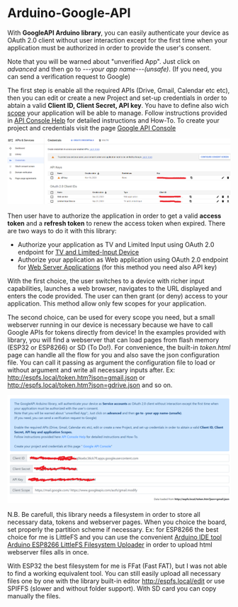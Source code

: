 # Arduino-Google-API

With **GoogleAPI Arduino library**, you can easily authenticate your device as OAuth 2.0 client without user interaction except for the first time when your application must be authorized in order to provide the user's consent.

Note that you will be warned about "unverified App". Just click on *advanced* and then go to *---your app name---(unsafe)*.
(If you need, you can send a verification request to Google)

The first step is enable all the required APIs (Drive, Gmail, Calendar etc etc), then you can edit or create a new Project and set-up credentials in order to abtain a valid **Client ID, Client Secret, API key**. You have to define also wich [scope](https://developers.google.com/identity/protocols/oauth2/scopes) your application will be able to manage.
Follow instructions provided in [API Console Help](https://support.google.com/googleapi/answer/7037264) for detailed instructions and How-To.
To create your project and credentials visit the page [Google API Console](https://console.developers.google.com/apis/credentials)

![Google API credentials](/credentials1.png)

Then user have to authorize the application in order to get a valid **access token** and a **refresh token** to renew the access token when expired.
There are two ways to do it with this library:
* Authorize your application as TV and Limited Input using OAuth 2.0 endpoint for [TV and Limited-Input Device](https://developers.google.com/identity/protocols/oauth2/limited-input-device)
* Authorize your application as Web application using OAuth 2.0 endpoint for [Web Server Applications](https://developers.google.com/identity/protocols/oauth2/web-server) (for this method you need also API key)

With the first choice, the user switches to a device with richer input capabilities, launches a web browser, navigates to the URL displayed and enters the code provided. The user can then grant (or deny) access to your application.
This method allow only few scopes for your application.

The second choice, can be used for every scope you need, but a small webserver running in our device is necessary because we have to call Google APIs for tokens directly from device!
In the examples provided with library, you will find a webserver that can load pages from flash memory (ESP32 or ESP8266) or SD (To Do!).
For convenience, the built-in *token.html* page can handle all the flow for you and also save the json configuration file. You can call it passing as argument the configuration file to load or without argument and write all necessary inputs after.
Ex: http://espfs.local/token.htm?json=gmail.json or http://espfs.local/token.htm?json=gdrive.json and so on.

![Tokens Helper page](/token_helper.png)

N.B.
Be carefull, this library needs a filesystem in order to store all necessary data, tokens and webserver pages.
When you choice the board, set properly the partition scheme if necessary. Ex: for ESP8266 the best choice for me is LittleFS and you can use the convenient [Arduino IDE tool Arduino ESP8266 LittleFS Filesystem Uploader](https://github.com/earlephilhower/arduino-esp8266littlefs-plugin) in order to upload html webserver files alls in once.

With ESP32 the best filesystem for me is FFat (Fast FAT), but I was not able to find a working equivalent tool.
You can still easily upload all necessary files one by one with the library built-in editor http://espfs.local/edit or use SPIFFS (slower and without folder support). With SD card you can copy manually the files.
